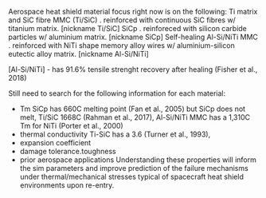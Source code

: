 Aerospace heat shield material focus right now is on the following:
Ti matrix and SiC fibre MMC (Ti/SiC) 
. reinforced with continuous SiC fibres w/ titanium matrix. [nickname Ti/SiC]
SiCp 
. reinforeced with silicon carbide particles w/ aluminium matrix. [nickname SiCp]
Self-healing Al-Si/NiTi MMC 
. reinforced with NiTi shape memory alloy wires w/ aluminium-silicon eutectic alloy matrix. [nickname Al-Si/NiTi] 

[Al-Si/NiTi] - has 91.6% tensile strenght recovery after healing (Fisher et al., 2018)

Still need to search for the following information for each material:
- Tm SiCp has 660C melting point (Fan et al., 2005) but SiCp does not melt, Ti/SiC 1668C (Rahman et al., 2017), Al-Si/NiTi MMC has a 1,310C Tm for NiTi (Porter et al., 2000)
- thermal conductivity Ti-SiC has a 3.6 (Turner et al., 1993), 
- expansion coefficient
- damage tolerance.toughness
- prior aerospace applications
Understanding these properties will inform the sim parameters and improve prediction of the failure mechanisms under thermal/mechanical stresses typical of spacecraft heat shield environments upon re-entry.

